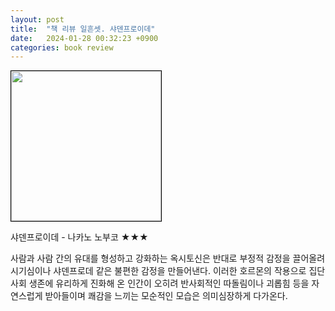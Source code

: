 ```yaml
---
layout: post
title:  "책 리뷰 일흔셋. 샤덴프로이데"
date:   2024-01-28 00:32:23 +0900
categories: book review
---
```

<img width=240px style="border:1px solid black;" src="https://shopping-phinf.pstatic.net/main_3249277/32492770931.20231004072326.jpg?type=w300">  
  
샤덴프로이데 - 나카노 노부코 ★★★  
  
사람과 사람 간의 유대를 형성하고 강화하는 옥시토신은 반대로 부정적 감정을 끌어올려 시기심이나 샤덴프로데 같은 불편한 감정을 만들어낸다. 이러한 호르몬의 작용으로 집단사회 생존에 유리하게 진화해 온 인간이 오히려 반사회적인 따돌림이나 괴롭힘 등을 자연스럽게 받아들이며 쾌감을 느끼는 모순적인 모습은 의미심장하게 다가온다.  
